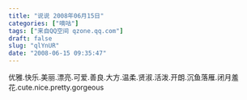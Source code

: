 ```yaml
---
title: "说说 2008年06月15日"
categories: ["嘀咕"]
tags: ["来自QQ空间 qzone.qq.com"]
draft: false
slug: "qlYnUR"
date: "2008-06-15 09:35:47"
---
```


优雅.快乐.美丽.漂亮.可爱.善良.大方.温柔.贤淑.活泼.开朗.沉鱼落雁.闭月羞花.cute.nice.pretty.gorgeous 
